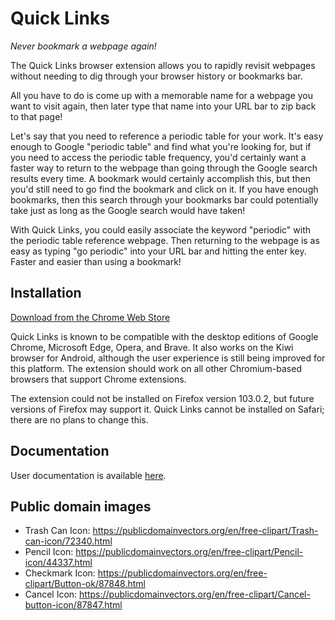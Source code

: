 # Quick Links

*Never bookmark a webpage again!*

The Quick Links browser extension allows you to rapidly revisit webpages without needing to dig through your browser history or bookmarks bar.

All you have to do is come up with a memorable name for a webpage you want to visit again, then later type that name into your URL bar to zip back to that page!

Let's say that you need to reference a periodic table for your work. It's easy enough to Google "periodic table" and find what you're looking for, but if you need to access the periodic table frequency, you'd certainly want a faster way to return to the webpage than going through the Google search results every time. A bookmark would certainly accomplish this, but then you'd still need to go find the bookmark and click on it. If you have enough bookmarks, then this search through your bookmarks bar could potentially take just as long as the Google search would have taken!

With Quick Links, you could easily associate the keyword "periodic" with the periodic table reference webpage. Then returning to the webpage is as easy as typing "go periodic" into your URL bar and hitting the enter key. Faster and easier than using a bookmark!

## Installation

[Download from the Chrome Web Store](https://chrome.google.com/webstore/detail/quick-links/mjajgkekioonpenodhpklcfpcdnonmcm)

Quick Links is known to be compatible with the desktop editions of Google Chrome, Microsoft Edge, Opera, and Brave. It also works on the Kiwi browser for Android, although the user experience is still being improved for this platform. The extension should work on all other Chromium-based browsers that support Chrome extensions.

The extension could not be installed on Firefox version 103.0.2, but future versions of Firefox may support it. Quick Links cannot be installed on Safari; there are no plans to change this.

## Documentation

User documentation is available
[here](https://aaronstanek.github.io/quick-links-docs/).

## Public domain images

- Trash Can Icon: https://publicdomainvectors.org/en/free-clipart/Trash-can-icon/72340.html
- Pencil Icon: https://publicdomainvectors.org/en/free-clipart/Pencil-icon/44337.html
- Checkmark Icon: https://publicdomainvectors.org/en/free-clipart/Button-ok/87848.html
- Cancel Icon: https://publicdomainvectors.org/en/free-clipart/Cancel-button-icon/87847.html
